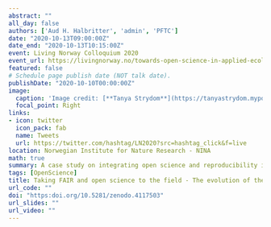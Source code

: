 ```yaml
---
abstract: ""
all_day: false
authors: ['Aud H. Halbritter', 'admin', 'PFTC']
date: "2020-10-13T09:00:00Z"
date_end: "2020-10-13T10:15:00Z"
event: Living Norway Colloquium 2020
event_url: https://livingnorway.no/towards-open-science-in-applied-ecology/
featured: false
# Schedule page publish date (NOT talk date).
publishDate: "2020-10-10T00:00:00Z"
image:
  caption: 'Image credit: [**Tanya Strydom**](https://tanyastrydom.myportfolio.com)'
  focal_point: Right
links:
- icon: twitter
  icon_pack: fab
  name: Tweets
  url: https://twitter.com/hashtag/LN2020?src=hashtag_click&f=live
location: Norwegian Institute for Nature Research - NINA
math: true
summary: A case study on integrating open science and reproducibility into field course training and teaching, and the effect it has on participant experience.
tags: [OpenScience]
title: Taking FAIR and open science to the field - The evolution of the PFTC field course
url_code: ""
doi: "https:doi.org/10.5281/zenodo.4117503"
url_slides: ""
url_video: ""
---
```

